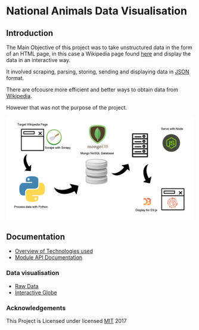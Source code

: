 # National Animals Data Visualisation

## Introduction

The Main Objective of this project was to take unstructured data in the form of an HTML page, in this case a Wikipedia page found [here](https://en.wikipedia.org/wiki/List_of_national_animals) and display the data in an interactive way.

It involved scraping, parsing, storing, sending and displaying data in [JSON](https://www.json.org/) format.

There are ofcousre more efficient and better ways to obtain data from [Wikipedia](https://en.wikipedia.org/w/api.php?action=parse&page=Flag_of_Ireland&format=json).

However that was not the purpose of the project.

![tool-chain](img/info_national_animals.png)

## Documentation

* [Overview of Technologies used](http://codinglab.me/national-animals/)
* [Module API Documentation](http://adamharpur.com/codinglab.me/datavis/docs)

### Data visualisation

* [Raw Data](https://datavis.online/map)
* [Interactive Globe](http://adamharpur.com/codinglab.me/datavis)

### Acknowledgements

This Project is Licensed under
licensed [MIT](https://choosealicense.com/licenses/mit/) 2017
